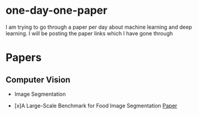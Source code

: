 # one-day-one-paper
I am trying to go through a paper per day about machine learning and deep learning. I will be posting the paper links which I have gone through

# Papers

## Computer Vision

* Image Segmentation
- [x]A Large-Scale Benchmark for Food Image Segmentation  [Paper](https://arxiv.org/pdf/2105.05409v1.pdf "Paper title")
